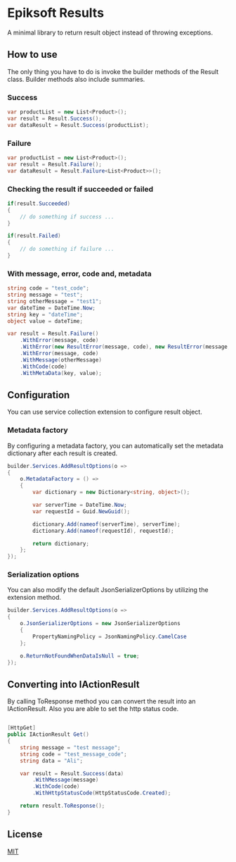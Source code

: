 
# Epiksoft Results

A minimal library to return result object instead of throwing exceptions.


## How to use

The only thing you have to do is invoke the builder methods of the Result class. Builder methods also include summaries.

### Success
```csharp
var productList = new List<Product>();
var result = Result.Success();
var dataResult = Result.Success(productList);
```

### Failure
```csharp
var productList = new List<Product>();
var result = Result.Failure();
var dataResult = Result.Failure<List<Product>>();
```

### Checking the result if succeeded or failed
```csharp
if(result.Succeeded)
{
    // do something if success ...
}

if(result.Failed)
{
    // do something if failure ...
}
```

### With message, error, code and, metadata
```csharp
string code = "test_code";
string message = "test";
string otherMessage = "test1";
var dateTime = DateTime.Now;
string key = "dateTime";
object value = dateTime;

var result = Result.Failure()
    .WithError(message, code)
    .WithError(new ResultError(message, code), new ResultError(message, code))
    .WithError(message, code)
    .WithMessage(otherMessage)
    .WithCode(code)
    .WithMetaData(key, value);
```

## Configuration

You can use service collection extension to configure result object.

### Metadata factory
By configuring a metadata factory, you can automatically set the metadata dictionary after each result is created.
```csharp
builder.Services.AddResultOptions(o =>
{
	o.MetadataFactory = () =>
	{
		var dictionary = new Dictionary<string, object>();

		var serverTime = DateTime.Now;
		var requestId = Guid.NewGuid();

		dictionary.Add(nameof(serverTime), serverTime);
		dictionary.Add(nameof(requestId), requestId);

		return dictionary;
	};
});
```

### Serialization options
You can also modify the default JsonSerializerOptions by utilizing the extension method.
```csharp
builder.Services.AddResultOptions(o =>
{
	o.JsonSerializerOptions = new JsonSerializerOptions
	{
		PropertyNamingPolicy = JsonNamingPolicy.CamelCase
	};

	o.ReturnNotFoundWhenDataIsNull = true;
});
```


## Converting into IActionResult
By calling ToResponse method you can convert the result into an IActionResult. Also you are able to set the http status code.
```csharp

[HttpGet]
public IActionResult Get()
{
    string message = "test message";
    string code = "test_message_code";
    string data = "Ali";

    var result = Result.Success(data)
        .WithMessage(message)
        .WithCode(code)
        .WithHttpStatusCode(HttpStatusCode.Created);

    return result.ToResponse();
}
```





## License

[MIT](https://choosealicense.com/licenses/mit/)

  